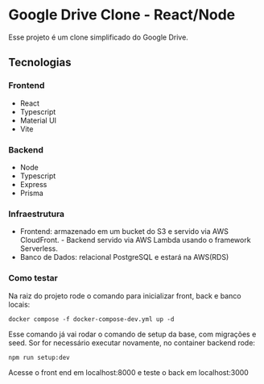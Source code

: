 # Google Drive Clone - React/Node

Esse projeto é um clone simplificado do Google Drive.

## Tecnologias

### Frontend

- React
- Typescript
- Material UI
- Vite

### Backend

- Node
- Typescript
- Express
- Prisma

### Infraestrutura

- Frontend: armazenado em um bucket do S3 e servido via AWS CloudFront. - Backend servido via AWS Lambda usando o framework Serverless.
- Banco de Dados: relacional PostgreSQL e estará na AWS(RDS)

### Como testar

Na raiz do projeto rode o comando para inicializar front, back e banco locais:

```
docker compose -f docker-compose-dev.yml up -d
```

Esse comando já vai rodar o comando de setup da base, com migrações e seed. Sor for necessário executar novamente, no container backend rode:

```
npm run setup:dev
```

Acesse o front end em localhost:8000 e teste o back em localhost:3000
